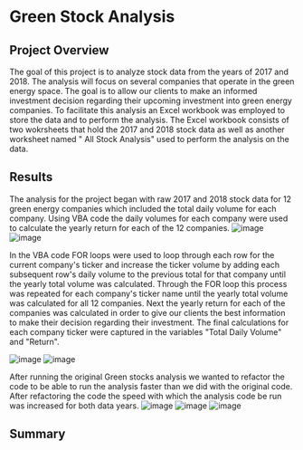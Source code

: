 # Green Stock Analysis

## Project Overview
The goal of this project is to analyze stock data from the years of 2017 and 2018. The analysis will focus on several companies that operate in the green energy space. The goal is to allow our clients to make an informed investment decision regarding their upcoming investment into green energy companies. To facilitate this analysis an Excel workbook was employed to store the data and to perform the analysis. The Excel workbook consists of two wokrsheets that hold the 2017 and 2018 stock data as well as another worksheet named " All Stock Analysis" used to perform the analysis on the data.  

## Results
The analysis for the project began with raw 2017 and 2018 stock data for 12 green energy companies which included the total daily volume for each company. Using VBA code the daily volumes for each company were used to calculate the yearly return for each of the 12 companies. 
![image](https://user-images.githubusercontent.com/96552268/162619975-4724fc41-7827-42e6-b650-3fc1b001ff37.png)
![image](https://user-images.githubusercontent.com/96552268/162619981-7a6d66cf-9a01-4793-80c7-b59d2824d6a1.png)



In the VBA code FOR loops were used to loop through each row for the current company's ticker and increase the ticker volume by adding each subsequent row's daily volume to the previous total for that company until the yearly total volume was calculated. Through the FOR loop this process was repeated for each company's ticker name until the yearly total volume was calculated for all 12 companies. Next the yearly return for each of the companies was calculated in order to give our clients the best information to make their decision regarding their investment. The final calculations for each company ticker were captured in the variables "Total Daily Volume" and "Return". 


![image](https://user-images.githubusercontent.com/96552268/162620427-8e74f716-b42b-4e34-bc5f-374b3c9a31a9.png)
![image](https://user-images.githubusercontent.com/96552268/162620441-44d76b00-ba81-4199-8b51-93240ab570e1.png)

After running the original Green stocks analysis we wanted to refactor the code to be able to run the analysis faster than we did with the original code. After refactoring the code the speed with which the analysis code be run was increased for both data years. 
![image](https://user-images.githubusercontent.com/96552268/162619779-4e018d23-be11-4bb3-9f4b-31138dbb14fe.png)
![image](https://user-images.githubusercontent.com/96552268/162620600-cb2af243-070e-4c0c-91a0-2700584b0bed.png)
![image](https://user-images.githubusercontent.com/96552268/162620611-50bf71d8-0231-491e-ba17-95fac364df18.png)

## Summary
